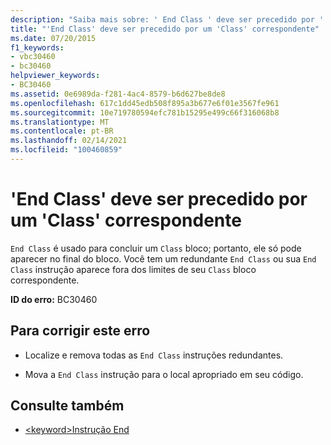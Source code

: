 ```yaml
---
description: "Saiba mais sobre: ' End Class ' deve ser precedido por ' class ' correspondente"
title: "'End Class' deve ser precedido por um 'Class' correspondente"
ms.date: 07/20/2015
f1_keywords:
- vbc30460
- bc30460
helpviewer_keywords:
- BC30460
ms.assetid: 0e6989da-f281-4ac4-8579-b6d627be8de8
ms.openlocfilehash: 617c1dd45edb508f895a3b677e6f01e3567fe961
ms.sourcegitcommit: 10e719780594efc781b15295e499c66f316068b8
ms.translationtype: MT
ms.contentlocale: pt-BR
ms.lasthandoff: 02/14/2021
ms.locfileid: "100460859"
---
```

# <a name="end-class-must-be-preceded-by-a-matching-class"></a>'End Class' deve ser precedido por um 'Class' correspondente

`End Class` é usado para concluir um `Class` bloco; portanto, ele só pode aparecer no final do bloco. Você tem um redundante `End Class` ou sua `End Class` instrução aparece fora dos limites de seu `Class` bloco correspondente.  
  
 **ID do erro:** BC30460  
  
## <a name="to-correct-this-error"></a>Para corrigir este erro  
  
- Localize e remova todas as `End Class` instruções redundantes.  
  
- Mova a `End Class` instrução para o local apropriado em seu código.  
  
## <a name="see-also"></a>Consulte também

- [\<keyword>Instrução End](../language-reference/statements/end-keyword-statement.md)
